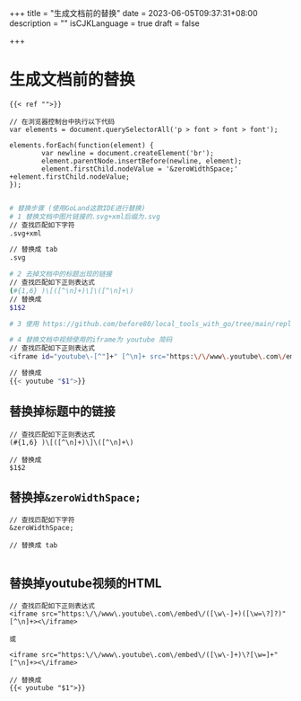 +++
title = "生成文档前的替换"
date = 2023-06-05T09:37:31+08:00
description = ""
isCJKLanguage = true
draft = false

+++

# 生成文档前的替换

```
{{< ref "">}}

// 在浏览器控制台中执行以下代码
var elements = document.querySelectorAll('p > font > font > font');

elements.forEach(function(element) {        
        var newline = document.createElement('br');
        element.parentNode.insertBefore(newline, element);        
        element.firstChild.nodeValue = '&zeroWidthSpace;' +element.firstChild.nodeValue;
});


```



```sh
# 替换步骤 (使用GoLand这款IDE进行替换)
# 1 替换文档中图片链接的.svg+xml后缀为.svg
// 查找匹配如下字符
.svg+xml

// 替换成 tab
.svg

# 2 去掉文档中的标题出现的链接
// 查找匹配如下正则表达式
(#{1,6} )\[([^\n]+)\]\([^\n]+\)
// 替换成
$1$2

# 3 使用 https://github.com/before80/local_tools_with_go/tree/main/replace_all_content_md_file_link_to_hugo_link 上的程序来替换文档中的链接，做到尽量都本地化处理链接。

# 4 替换文档中视频使用的iframe为 youtube 简码
// 查找匹配如下正则表达式
<iframe id="youtube\-[^"]+" [^\n]+ src="https:\/\/www\.youtube\.com\/embed\/([^\?]+)\?[^"]+" [^\n]+><\/iframe>

// 替换成
{{< youtube "$1">}}

```





## 替换掉标题中的链接

```
// 查找匹配如下正则表达式
(#{1,6} )\[([^\n]+)\]\([^\n]+\)

// 替换成
$1$2
```



## 替换掉`&zeroWidthSpace;`

```
// 查找匹配如下字符
&zeroWidthSpace;

// 替换成 tab
​	
```

## 替换掉youtube视频的HTML

```
// 查找匹配如下正则表达式
<iframe src="https:\/\/www\.youtube\.com\/embed\/([\w\-]+)([\w=\?]?)" [^\n]+><\/iframe>

或 

<iframe src="https:\/\/www\.youtube\.com\/embed\/([\w\-]+)\?[\w=]+" [^\n]+><\/iframe>

// 替换成
{{< youtube "$1">}}

```





